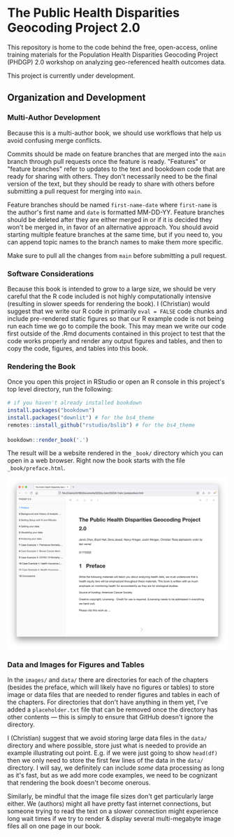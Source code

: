 # The Public Health Disparities Geocoding Project 2.0 

This repository is home to the code behind the free, open-access, online training
materials for the Population Health Disparities Geocoding Project (PHDGP) 2.0
workshop on analyzing geo-referenced health outcomes data.

This project is currently under development.

## Organization and Development 

### Multi-Author Development  

Because this is a multi-author book, we should use workflows that help us avoid
confusing merge conflicts. 

Commits should be made on feature branches that are merged into the `main`
branch through pull requests once the feature is ready. "Features" or "feature
branches" refer to updates to the text and bookdown code that are ready for
sharing with others.  They don't necessarily need to be the final version of
the text, but they should be ready to share with others before submitting a
pull request for merging into `main`.  

Feature branches should be named `first-name-date` where `first-name` is the
author's first name and `date` is formatted MM-DD-YY.  Feature branches should
be deleted after they are either merged in or if it is decided they won't be
merged in, in favor of an alternative approach. You should avoid starting multiple
feature branches at the same time, but if you need to, you can append topic names
to the branch names to make them more specific.

Make sure to pull all the changes from `main` before submitting a pull request. 

### Software Considerations

Because this book is intended to grow to a large size, we should be very
careful that the R code included is not highly computationally intensive
(resulting in slower speeds for rendering the book). I (Christian) would
suggest that we write our R code in primarily `eval = FALSE` code chunks and
include pre-rendered static figures so that our R example code is not being run
each time we go to compile the book.  This may mean we write our code first
outside of the .Rmd documents contained in this project to test that the code
works properly and render any output figures and tables, and then to copy the
code, figures, and tables into this book. 

### Rendering the Book

Once you open this project in RStudio or open an R console in this project's 
top level directory, run the following: 

```r
# if you haven't already installed bookdown
install.packages("bookdown") 
install.packages("downlit") # for the bs4_theme
remotes::install_github("rstudio/bslib") # for the bs4_theme

bookdown::render_book('.')
```

The result will be a website rendered in the `_book/` directory which you can 
open in a web browser. Right now the book starts with the file `_book/preface.html`.

![example of rendered book showing the preface page](images/00-readme-and-development/preface_screenshot.png)

### Data and Images for Figures and Tables

In the `images/` and `data/` there are directories for each of the chapters
(besides the preface, which will likely have no figures or tables) to store 
image or data files that are needed to render figures and tables in each of the 
chapters. For directories that don't have anything in them yet, I've added a 
`placeholder.txt` file that can be removed once the directory has other contents 
— this is simply to ensure that GitHub doesn't ignore the directory.

I (Christian) suggest that we avoid storing large data files in the `data/`
directory and where possible, store just what is needed to provide an example
illustrating out point.  E.g. if we were just going to show `head(df)` then we
only need to store the first few lines of the data in the `data/` directory.  I
will say, we definitely can include _some_ data processing as long as it's
fast, but as we add more code examples, we need to be cognizant that rendering
the book doesn't become onerous.

Similarly, be mindful that the image file sizes don't get particularly large
either.  We (authors) might all have pretty fast internet connections, but
someone trying to read the text on a slower connection might experience long
wait times if we try to render & display several multi-megabyte image files all
on one page in our book.


